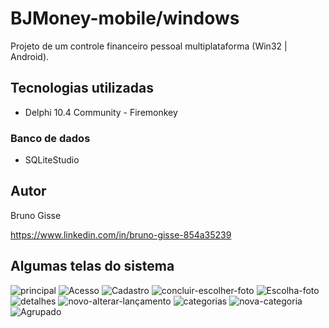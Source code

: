 # BJMoney-mobile/windows
Projeto de um controle financeiro pessoal multiplataforma (Win32 | Android).

## Tecnologias utilizadas
- Delphi 10.4 Community - Firemonkey
### Banco de dados
- SQLiteStudio

## Autor

Bruno Gisse

https://www.linkedin.com/in/bruno-gisse-854a35239


## Algumas telas do sistema
![principal](https://github.com/brunogisse/assets/blob/main/BJ%20Money/principal.jpg)
![Acesso](https://github.com/brunogisse/assets/blob/main/BJ%20Money/Acesso.jpg)
![Cadastro](https://github.com/brunogisse/assets/blob/main/BJ%20Money/cadastro.jpg)
![concluir-escolher-foto](https://github.com/brunogisse/assets/blob/main/BJ%20Money/concluir-escolher-foto.jpg)
![Escolha-foto](https://github.com/brunogisse/assets/blob/main/BJ%20Money/escolha-foto.jpg)
![detalhes](https://github.com/brunogisse/assets/blob/main/BJ%20Money/detalhes.jpg)
![novo-alterar-lançamento](https://github.com/brunogisse/assets/blob/main/BJ%20Money/novo-alterar-lancamento.jpg)
![categorias](https://github.com/brunogisse/assets/blob/main/BJ%20Money/categoria.jpg)
![nova-categoria](https://github.com/brunogisse/assets/blob/main/BJ%20Money/nova-categoria.jpg)
![Agrupado](https://github.com/brunogisse/assets/blob/main/BJ%20Money/agrupado.jpg)
